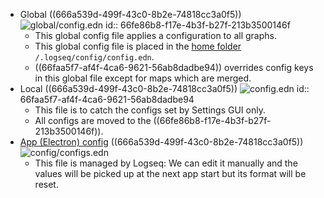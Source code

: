 - Global ((666a539d-499f-43c0-8b2e-74818cc3a0f5)) ![global/config.edn](../assets/logseq/global/config.edn)
  id:: 66fe86b8-f17e-4b3f-b27f-213b3500146f
	- This global config file applies a configuration to all graphs.
	- This global config file is placed in the [home folder](((66fb7680-e670-447d-baa4-279bed18e706))) `/.logseq/config/config.edn`.
	- ((66faa5f7-af4f-4ca6-9621-56ab8dadbe94)) overrides config keys in this global file except for maps which are merged.
- Local ((666a539d-499f-43c0-8b2e-74818cc3a0f5)) ![config.edn](../assets/logseq/config.edn)
  id:: 66faa5f7-af4f-4ca6-9621-56ab8dadbe94
	- This file is to catch the configs set by Settings GUI only.
	- All configs are moved to the ((66fe86b8-f17e-4b3f-b27f-213b3500146f)).
- [App (Electron) config](((6710c556-1259-4fd5-a9d0-02216274a852))) ((666a539d-499f-43c0-8b2e-74818cc3a0f5)) ![config/configs.edn](../assets/logseq/config/configs.edn)
	- This file is managed by Logseq: We can edit it manually and the values will be picked up at the next app start but its format will be reset.